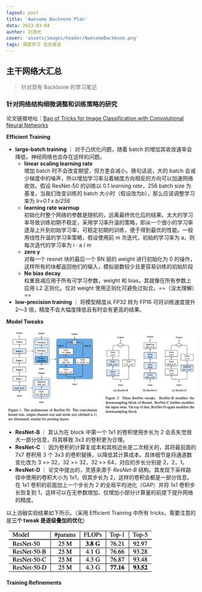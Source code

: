 ```yaml
---
layout: post
title: 'Awesome Backnone Plan'
data: 2023-03-04
author: 刘浩光
cover: 'assets/images/header/AwesomeBackbone.png'
tags: 深度学习 论文阅读
---
```


## 主干网络大汇总

> 针对现有 Backbone 的学习笔记

### 针对网络结构细微调整和训练策略的研究
论文链接地址：[Bag of Tricks for Image Classification with Convolutional Neural Networks](https://arxiv.org/pdf/1812.01187.pdf)

**Efficient Training**

- **large-batch training** ｜ 对于凸优化问题，随着 batch 的增加其收敛速率会降低，神经网络也会存在这样的问题。  
  - **linear scaling learning rate**  
  增加 batch 时不会改变期望，但方差会减小。换句话说，大的 batch 会减少梯度中的噪声，所以增加学习率沿着梯度方向相反的方向可以加速网络收敛。假设 ResNet-50 的训练以 0.1 *learning rate*，256 batch size 为基准，当我们改变训练的 batch 大小时（假设改为b），那么应该调整学习率为 *lr=0.1 x b/256*  
  - **learning rate warmup**  
  初始化时整个网络的参数是随机的，远离最终优化后的结果。太大的学习率导致训练初期不稳定，采用学习率升温的策略，即从一个很小的学习率逐渐上升到初始学习率，可稳定初期的训练，便于得到最优的性能。一般用线性升温的学习率策略，假设使用前 m 次迭代，初始的学习率为 a，则每次迭代的学习率为 i · a / m  
  - **zero $\gamma$**  
  对每一个 resnet 块的最后一个 BN 层的 weight 进行初始化为 0 的操作， 这样所有的块都返回他们的输入，模拟层数较少且更容易训练的初始阶段  
  - **No bias decay**  
  权重衰减应用于所有可学习参数，weight 和 bias。其就像在所有参数上应用 L2 正则化。仅对 weight 使用正则化可避免过拟合。==（没太理解）==  
- **low-precision training** ｜ 将模型精度从 FP32 转为 FP16 可将训练速度提升 2～3 倍，精度不会大幅度降低且有时会有更高的结果。

**Model Tweaks**

![ResNet architecture and some tweaks](/assets/images/context/resnet_tweak.png)

- **ResNet-B** ｜  其认为在 block 中第一个 1x1 的卷积使用步长为 2 会丢失觉很大一部分信息，将其移致 3x3 的卷积更为合理。
- **ResNet-C** ｜  因为卷积的计算复成本和其核边长是二次相关的，其将最前面的 7x7 卷积用 3 个 3x3 的卷积替换，以降低其计算成本。具体细节是将通道数变化改为 3 >> 32，32 >> 32，32 >> 64，对应的步长分别是 2，2，1。
- **ResNet-D** ｜  论文中提出的，灵感来源于 *ResNet-B* 结构。其发现下采样路径中使用的卷积大小为 1x1，但其步长为 2，这样的卷积会都是一部分信息。在 1x1 卷积的前面加上一个步长为 2 的全局平均池化（GAP）并将 1x1 卷积步长恢复到 1，这样可以在无参数增加、仅增加小部分计算量的前提下提升网络的精度。 

以上消融实验结果如下所示。（采用 Efficient Training 中所有 tricks，需要注意的是**三个 tweak 是逐级叠加的优化**）

![resnet_tweak_ablation](/assets/images/context/resnet_tweak_ablation.png)

**Training Refinements**

